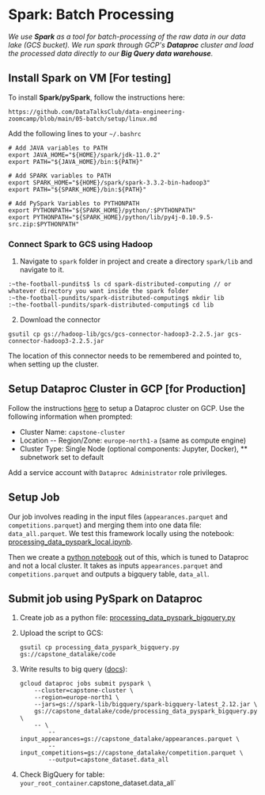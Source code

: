 # Spark: Batch Processing

*We use **Spark** as a tool for batch-processing of the raw data in our data lake (GCS bucket). We run spark through GCP's **Dataproc** cluster and load the processed data directly to our **Big Query data warehouse**.*

## Install Spark on VM [For testing]

To install **Spark/pySpark**, follow the instructions here: 

```
https://github.com/DataTalksClub/data-engineering-zoomcamp/blob/main/05-batch/setup/linux.md
```

Add the following lines to your `~/.bashrc`

```vim
# Add JAVA variables to PATH
export JAVA_HOME="${HOME}/spark/jdk-11.0.2"
export PATH="${JAVA_HOME}/bin:${PATH}"

# Add SPARK variables to PATH
export SPARK_HOME="${HOME}/spark/spark-3.3.2-bin-hadoop3"
export PATH="${SPARK_HOME}/bin:${PATH}"

# Add PySpark Variables to PYTHONPATH
export PYTHONPATH="${SPARK_HOME}/python/:$PYTHONPATH"
export PYTHONPATH="${SPARK_HOME}/python/lib/py4j-0.10.9.5-src.zip:$PYTHONPATH"
```

### Connect Spark to GCS using Hadoop

1. Navigate to `spark` folder in project and create a directory `spark/lib` and navigate to it.

```
:~the-football-pundits$ ls cd spark-distributed-computing // or whatever directory you want inside the spark folder
:~the-football-pundits/spark-distributed-computing$ mkdir lib 
:~the-football-pundits/spark-distributed-computing$ cd lib
```

2. Download the connector

```
gsutil cp gs://hadoop-lib/gcs/gcs-connector-hadoop3-2.2.5.jar gcs-connector-hadoop3-2.2.5.jar
```

The location of this connector needs to be remembered and pointed to, when setting up the cluster.

## Setup Dataproc Cluster in GCP [for Production]

Follow the instructions [here](https://youtu.be/osAiAYahvh8?list=PL3MmuxUbc_hJed7dXYoJw8DoCuVHhGEQb) to setup a Dataproc cluster on GCP. Use the following information when prompted:

* Cluster Name: `capstone-cluster`
* Location -- Region/Zone: `europe-north1-a` (same as compute engine)
* Cluster Type: Single Node (optional components: Jupyter, Docker), ** subnetwork set to default

Add a service account with `Dataproc Administrator` role privileges.

## Setup Job

Our job involves reading in the input files (`appearances.parquet` and `competitions.parquet`) and merging them into one data file: `data_all.parquet`. We test this framework locally using the notebook: [processing_data_pyspark_local.ipynb](./processing_data_pyspark_local.ipynb).

Then we create a [python notebook](./processing_data_pyspark_bigquery.py) out of this, which is tuned to Dataproc and not a local cluster. It takes as inputs `appearances.parquet` and `competitions.parquet` and outputs a bigquery table, `data_all`.

## Submit job using PySpark on Dataproc

1. Create job as a python file: [processing_data_pyspark_bigquery.py](./processing_data_pyspark_bigquery.py)

2. Upload the script to GCS:
    ```
    gsutil cp processing_data_pyspark_bigquery.py gs://capstone_datalake/code
    ```
3. Write results to big query ([docs](https://cloud.google.com/dataproc/docs/tutorials/bigquery-connector-spark-example#pyspark)):

    ```
    gcloud dataproc jobs submit pyspark \
        --cluster=capstone-cluster \
        --region=europe-north1 \
        --jars=gs://spark-lib/bigquery/spark-bigquery-latest_2.12.jar \
        gs://capstone_datalake/code/processing_data_pyspark_bigquery.py \
        -- \
            --input_appearances=gs://capstone_datalake/appearances.parquet \
            --input_competitions=gs://capstone_datalake/competition.parquet \
            --output=capstone_dataset.data_all
    ```

4. Check BigQuery for table: `your_root_container`.capstone_dataset.data_all`